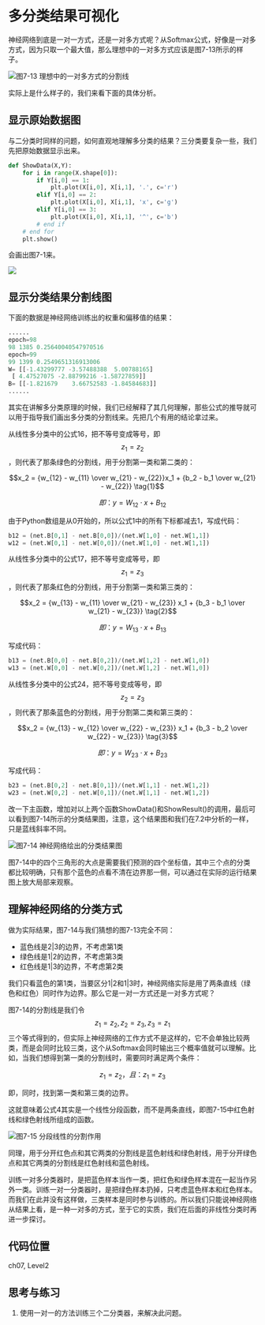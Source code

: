 # 多分类结果可视化

神经网络到底是一对一方式，还是一对多方式呢？从Softmax公式，好像是一对多方式，因为只取一个最大值，那么理想中的一对多方式应该是图7-13所示的样子。

![&#x56FE;7-13 &#x7406;&#x60F3;&#x4E2D;&#x7684;&#x4E00;&#x5BF9;&#x591A;&#x65B9;&#x5F0F;&#x7684;&#x5206;&#x5272;&#x7EBF;](../.gitbook/assets/image%20%2892%29.png)

实际上是什么样子的，我们来看下面的具体分析。

## 显示原始数据图

与二分类时同样的问题，如何直观地理解多分类的结果？三分类要复杂一些，我们先把原始数据显示出来。

```python
def ShowData(X,Y):
    for i in range(X.shape[0]):
        if Y[i,0] == 1:
            plt.plot(X[i,0], X[i,1], '.', c='r')
        elif Y[i,0] == 2:
            plt.plot(X[i,0], X[i,1], 'x', c='g')
        elif Y[i,0] == 3:
            plt.plot(X[i,0], X[i,1], '^', c='b')
        # end if
    # end for
    plt.show()
```

会画出图7-1来。

![](../.gitbook/assets/image%20%28137%29.png)

## 显示分类结果分割线图

下面的数据是神经网络训练出的权重和偏移值的结果：

```python
......
epoch=98
98 1385 0.25640040547970516
epoch=99
99 1399 0.2549651316913006
W= [[-1.43299777 -3.57488388  5.00788165]
 [ 4.47527075 -2.88799216 -1.58727859]]
B= [[-1.821679    3.66752583 -1.84584683]]
......
```

其实在讲解多分类原理的时候，我们已经解释了其几何理解，那些公式的推导就可以用于指导我们画出多分类的分割线来。先把几个有用的结论拿过来。

从线性多分类中的公式16，把不等号变成等号，即$$z_1=z_2$$，则代表了那条绿色的分割线，用于分割第一类和第二类的：

$$x_2 = {w_{12} - w_{11} \over w_{21} - w_{22}}x_1 + {b_2 - b_1 \over w_{21} - w_{22}} \tag{1}$$

$$
即：y = W_{12} \cdot x + B_{12}
$$

由于Python数组是从0开始的，所以公式1中的所有下标都减去1，写成代码：

```python
b12 = (net.B[0,1] - net.B[0,0])/(net.W[1,0] - net.W[1,1])
w12 = (net.W[0,1] - net.W[0,0])/(net.W[1,0] - net.W[1,1])
```

从线性多分类中的公式17，把不等号变成等号，即$$z_1=z_3$$，则代表了那条红色的分割线，用于分割第一类和第三类的：

$$x_2 = {w_{13} - w_{11} \over w_{21} - w_{23}} x_1 + {b_3 - b_1 \over w_{21} - w_{23}} \tag{2}$$

$$
即：y = W_{13} \cdot x + B_{13}
$$

写成代码：

```python
b13 = (net.B[0,0] - net.B[0,2])/(net.W[1,2] - net.W[1,0])
w13 = (net.W[0,0] - net.W[0,2])/(net.W[1,2] - net.W[1,0])
```

从线性多分类中的公式24，把不等号变成等号，即$$z_2=z_3$$，则代表了那条蓝色的分割线，用于分割第二类和第三类的：

$$x_2 = {w_{13} - w_{12} \over w_{22} - w_{23}} x_1 + {b_3 - b_2 \over w_{22} - w_{23}} \tag{3}$$

$$
即：y = W_{23} \cdot x + B_{23}
$$

写成代码：

```python
b23 = (net.B[0,2] - net.B[0,1])/(net.W[1,1] - net.W[1,2])
w23 = (net.W[0,2] - net.W[0,1])/(net.W[1,1] - net.W[1,2])
```

改一下主函数，增加对以上两个函数ShowData\(\)和ShowResult\(\)的调用，最后可以看到图7-14所示的分类结果图，注意，这个结果图和我们在7.2中分析的一样，只是蓝线斜率不同。

![&#x56FE;7-14 &#x795E;&#x7ECF;&#x7F51;&#x7EDC;&#x7ED8;&#x51FA;&#x7684;&#x5206;&#x7C7B;&#x7ED3;&#x679C;&#x56FE;](../.gitbook/assets/image%20%2890%29.png)

图7-14中的四个三角形的大点是需要我们预测的四个坐标值，其中三个点的分类都比较明确，只有那个蓝色的点看不清在边界那一侧，可以通过在实际的运行结果图上放大局部来观察。

## 理解神经网络的分类方式

做为实际结果，图7-14与我们猜想的图7-13完全不同：

* 蓝色线是2\|3的边界，不考虑第1类
* 绿色线是1\|2的边界，不考虑第3类
* 红色线是1\|3的边界，不考虑第2类

我们只看蓝色的第1类，当要区分1\|2和1\|3时，神经网络实际是用了两条直线（绿色和红色）同时作为边界。那么它是一对一方式还是一对多方式呢？

图7-14的分割线是我们令$$z_1=z_2, z_2=z_3, z_3=z_1$$三个等式得到的，但实际上神经网络的工作方式不是这样的，它不会单独比较两类，而是会同时比较三类，这个从Softmax会同时输出三个概率值就可以理解。比如，当我们想得到第一类的分割线时，需要同时满足两个条件：

$$z_1=z_2，且：z_1=z_3 \tag{4}$$

即，同时，找到第一类和第三类的边界。

这就意味着公式4其实是一个线性分段函数，而不是两条直线，即图7-15中红色射线和绿色射线所组成的函数。

![&#x56FE;7-15 &#x5206;&#x6BB5;&#x7EBF;&#x6027;&#x7684;&#x5206;&#x5272;&#x4F5C;&#x7528;](../.gitbook/assets/image%20%28109%29.png)

同理，用于分开红色点和其它两类的分割线是蓝色射线和绿色射线，用于分开绿色点和其它两类的分割线是红色射线和蓝色射线。

训练一对多分类器时，是把蓝色样本当作一类，把红色和绿色样本混在一起当作另外一类。训练一对一分类器时，是把绿色样本扔掉，只考虑蓝色样本和红色样本。而我们在此并没有这样做，三类样本是同时参与训练的。所以我们只能说神经网络从结果上看，是一种一对多的方式，至于它的实质，我们在后面的非线性分类时再进一步探讨。

## 代码位置

ch07, Level2

## 思考与练习

1. 使用一对一的方法训练三个二分类器，来解决此问题。

